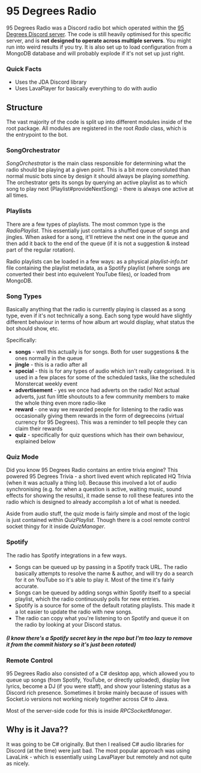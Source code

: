 # 95 Degrees Radio
95 Degrees Radio was a Discord radio bot which operated within the [95 Degrees Discord server](https://www.95degrees.cafe/). The code is still heavily optimised for this specific server, and is **not designed to operate across multiple servers**. You might run into weird results if you try. It is also set up to load configuration from a MongoDB database and will probably explode if it's not set up just right.

### Quick Facts
- Uses the JDA Discord library
- Uses LavaPlayer for basically everything to do with audio

## Structure
The vast majority of the code is split up into different modules inside of the root package. All modules are registered in the root *Radio* class, which is the entrypoint to the bot.

### SongOrchestrator
*SongOrchestrator* is the main class responsible for determining what the radio should be playing at a given point. This is a bit more convoluted than normal music bots since by design it should always be playing *something*. The orchestrator gets its songs by querying an active playlist as to which song to play next (Playlist#provideNextSong) - there is always one active at all times.

### Playlists
There are a few types of playlists. The most common type is the *RadioPlaylist*. This essentially just contains a shuffled queue of songs and jingles. When asked for a song, it'll retrieve the next one in the queue and then add it back to the end of the queue (if it is not a suggestion & instead part of the regular rotation).

Radio playlists can be loaded in a few ways: as a physical *playlist-info.txt* file containing the playlist metadata, as a Spotify playlist (where songs are converted their best into equivelent YouTube files), or loaded from MongoDB.

### Song Types
Basically anything that the radio is currently playing is classed as a song type, even if it's not technically a song. Each song type would have slightly different behaviour in terms of how album art would display, what status the bot should show, etc.

Specifically:
- **songs** - well this actually is for songs. Both for user suggestions & the ones normally in the queue
- **jingle** - this is a radio after all
- **special** - this is for any types of audio which isn't really categorised. It is used in a few places for some of the scheduled tasks, like the scheduled Monstercat weekly event
- **advertisement** - yes we once had adverts on the radio! Not actual adverts, just fun little shoutouts to a few community members to make the whole thing even more radio-like
- **reward** - one way we rewarded people for listening to the radio was occasionally giving them rewards in the form of degreecoins (virtual currency for 95 Degrees). This was a reminder to tell people they can claim their rewards
- **quiz** - specifically for quiz questions which has their own behaviour, explained below

### Quiz Mode
Did you know 95 Degrees Radio contains an entire trivia engine? This powered 95 Degrees Trivia - a short lived event which replicated HQ Trivia (when it was actually a thing lol). Because this involved a lot of audio synchronising (e.g. for when a question is active, waiting music, sound effects for showing the results), it made sense to roll these features into the radio which is designed to already accomplish a lot of what is needed.

Aside from audio stuff, the quiz mode is fairly simple and most of the logic is just contained within *QuizPlaylist*. Though there is a cool remote control socket thingy for it inside *QuizManager*.

### Spotify
The radio has Spotify integrations in a few ways.
- Songs can be queued up by passing in a Spotify track URL. The radio basically attempts to resolve the name & author, and will try do a search for it on YouTube so it's able to play it. Most of the time it's fairly accurate.
- Songs can be queued by adding songs within Spotify itself to a special playlist, which the radio continuously polls for new entries.
- Spotify is a source for some of the default rotating playlists. This made it a lot easier to update the radio with new songs.
- The radio can copy what you're listening to on Spotify and queue it on the radio by looking at your Discord status.

##### (I know there's a Spotify secret key in the repo but I'm too lazy to remove it from the commit history so it's just been rotated)

### Remote Control
95 Degrees Radio also consisted of a C# desktop app, which allowed you to queue up songs (from Spotify, YouTube, or directly uploaded), display live lyrics, become a DJ (if you were staff), and show your listening status as a Discord rich presence. Sometimes it broke mainly because of issues with Socket.io versions not working nicely together across C# to Java.

Most of the server-side code for this is inside *RPCSocketManager*.

## Why is it Java??
It was going to be C# originally. But then I realised C# audio libraries for Discord (at the time) were just bad. The most popular approach was using LavaLink - which is essentially using LavaPlayer but remotely and not quite as nicely.
